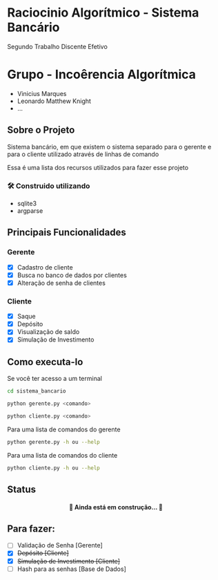 # Raciocinio Algorítmico - Sistema Bancário
Segundo Trabalho Discente Efetivo

# Grupo - Incoêrencia Algorítmica
* Vinicius Marques
* Leonardo Matthew Knight
* ...

## Sobre o Projeto
Sistema bancário, em que existem o sistema separado para o gerente e para o cliente utilizado através de linhas de comando

Essa é uma lista dos recursos utilizados para fazer esse projeto
### 🛠 Construido utilizando
- sqlite3
- argparse

## Principais Funcionalidades
### Gerente
- [x] Cadastro de cliente
- [x] Busca no banco de dados por clientes
- [x] Alteração de senha de clientes

### Cliente
- [x] Saque
- [x] Depósito
- [x] Visualização de saldo
- [x] Simulação de Investimento

## Como executa-lo
Se você ter acesso a um terminal
```bash
cd sistema_bancario
```
```bash
python gerente.py <comando>
```
```bash
python cliente.py <comando>
```
Para uma lista de comandos do gerente
```bash
python gerente.py -h ou --help
```
Para uma lista de comandos do cliente
```bash
python cliente.py -h ou --help
```
## Status
<h4 align="center"> 
	🚧  Ainda está em construção...  🚧
</h4>

## Para fazer:
- [ ] Validação de Senha [Gerente]
- [X] ~~Depósito [Cliente]~~
- [X] ~~Simulação de Investimento [Cliente]~~
- [ ] Hash para as senhas [Base de Dados]
